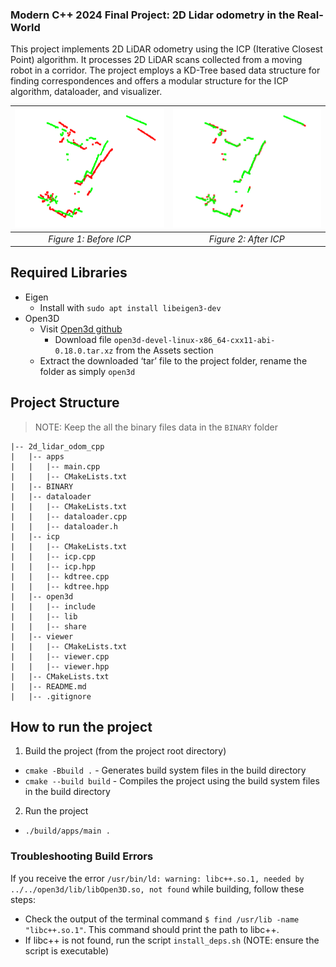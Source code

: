 ### Modern C++ 2024 Final Project: 2D Lidar odometry in the Real-World

This project implements 2D LiDAR odometry using the ICP (Iterative Closest Point) algorithm. It processes 2D LiDAR scans collected from a moving robot in a corridor. The project employs a KD-Tree based data structure for finding correspondences and offers a modular structure for the ICP algorithm, dataloader, and visualizer.

<!-- TODO: Add if possible GIF of the ICP algorithm-->

| ![Figure 1: f1](media/before_icp.png) | ![Figure 2: f2](media/after_icp.png) |
|:--:|:--:|
| *Figure 1: Before ICP* | *Figure 2: After ICP* |

## Required Libraries

- Eigen
  - Install with `sudo apt install libeigen3-dev`
- Open3D
  - Visit [Open3d github](https://github.com/isl-org/Open3D/releases)
    - Download file `open3d-devel-linux-x86_64-cxx11-abi-0.18.0.tar.xz` from the Assets section
  - Extract the downloaded ‘tar’ file to the project folder, rename the folder as simply `open3d`

## Project Structure

> NOTE: Keep the all the binary files data in the `BINARY` folder

```plaintext
|-- 2d_lidar_odom_cpp
|   |-- apps
|   |   |-- main.cpp
|   |   |-- CMakeLists.txt
|   |-- BINARY
|   |-- dataloader
|   |   |-- CMakeLists.txt
|   |   |-- dataloader.cpp
|   |   |-- dataloader.h
|   |-- icp
|   |   |-- CMakeLists.txt
|   |   |-- icp.cpp
|   |   |-- icp.hpp
|   |   |-- kdtree.cpp
|   |   |-- kdtree.hpp
|   |-- open3d
|   |   |-- include
|   |   |-- lib
|   |   |-- share
|   |-- viewer
|   |   |-- CMakeLists.txt
|   |   |-- viewer.cpp
|   |   |-- viewer.hpp
|   |-- CMakeLists.txt
|   |-- README.md
|   |-- .gitignore
```

## How to run the project

1. Build the project (from the project root directory)

- `cmake -Bbuild .` - Generates build system files in the build directory
- `cmake --build build` - Compiles the project using the build system files in the build directory

2. Run the project

- `./build/apps/main .`

### Troubleshooting Build Errors

If you receive the error `/usr/bin/ld: warning: libc++.so.1, needed by ../../open3d/lib/libOpen3D.so, not found` while building, follow these steps:

- Check the output of the terminal command `$ find /usr/lib -name "libc++.so.1"`. This command should print the path to libc++.
- If libc++ is not found, run the script `install_deps.sh` (NOTE: ensure the script is executable)
